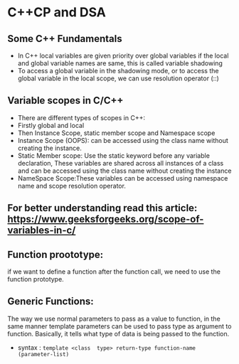 # C++CP and DSA

## Some C++ Fundamentals 

- In C++ local variables are given priority over global variables if the local and global variable names are same, this is called variable shadowing
- To access a global variable in the shadowing mode, or to access the global variable in the local scope, we can use resolution operator (::)

## Variable scopes in C/C++ 
 - There are different types of scopes in C++: 
 - Firstly global and local
 - Then Instance Scope, static member scope and Namespace scope
 - Instance Scope (OOPS):  can be accessed using the class name without creating the instance.
 - Static Member scope: Use the static keyword before any variable declaration,  These variables are shared across all instances of a class and can be accessed using the class name without creating the instance
 - NameSpace Scope:These variables can be accessed using namespace name and scope resolution operator.
## For better understanding read this article: https://www.geeksforgeeks.org/scope-of-variables-in-c/

## Function proototype:
 if we want to define a function after the function call, we need to use the function prototype.

## Generic Functions: 
The way we use normal parameters to pass as a value to function, in the same manner template parameters can be used to pass type as argument to function. Basically, it tells what type of data is being passed to the function. 

- syntax : `template <class  type> return-type function-name (parameter-list)`
